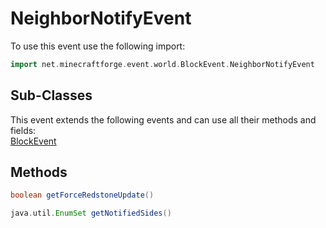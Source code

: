 # NeighborNotifyEvent

To use this event use the following import:
```groovy
import net.minecraftforge.event.world.BlockEvent.NeighborNotifyEvent
```

## Sub-Classes
This event extends the following events and can use all their methods and fields: <br>
[BlockEvent](block_event.md)

## Methods
```groovy
boolean getForceRedstoneUpdate()
```

```groovy
java.util.EnumSet getNotifiedSides()
```
